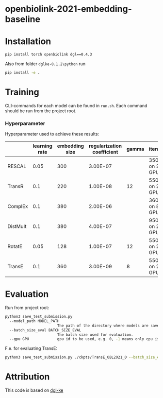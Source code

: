 # openbiolink-2021-embedding-baseline

# Installation

```bash
pip install torch openbiolink dgl==0.4.3
```

Also from folder `dglke-0.1.2\python` run

```bash
pip install -e .
```

# Training

CLI-commands for each model can be found in `run.sh`. Each command should be run from the project root.

### Hyperparameter

Hyperparameter used to achieve these results:

|          | learning rate | embedding   size | regularization   coefficient | gamma | iterations         |
| -------- | ------------- | ---------------- | ---------------------------- | ----- | ------------------ |
| RESCAL   | 0.05          | 300              | 3.00E-07                     |       | 350000   on 2 GPUs |
| TransR   | 0.1           | 220              | 1.00E-08                     | 12    | 550000   on 2 GPUs |
| ComplEx  | 0.1           | 380              | 2.00E-06                     |       | 360000   on 8 GPUs |
| DistMult | 0.1           | 380              | 4.00E-07                     |       | 950000   on 2 GPUs |
| RotatE   | 0.05          | 128              | 1.00E-07                     | 12    | 550000   on 2 GPUs |
| TransE   | 0.1           | 360              | 3.00E-09                     | 8     | 550000   on 2 GPUs |

# Evaluation

Run from project root:

```bash
python3 save_test_submission.py
  --model_path MODEL_PATH
                        The path of the directory where models are saved.
  --batch_size_eval BATCH_SIZE_EVAL
                        The batch size used for evaluation.
  --gpu GPU             gpu id to be used, e.g. 0, -1 means only cpu is used
```

F.e. for evaluating TransE:

```bash
python3 save_test_submission.py ./ckpts/TransE_OBL2021_0 --batch_size_eval 100 --gpu 0
```

# Attribution

This code is based on [dgl-ke](https://github.com/awslabs/dgl-ke)

